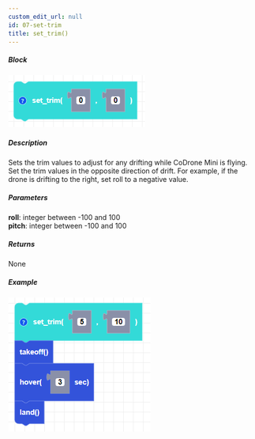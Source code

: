 ```yaml
---
custom_edit_url: null
id: 07-set-trim
title: set_trim()
---
```


##### Block

![set trim image](set_trim.png)

##### Description

Sets the trim values to adjust for any drifting while CoDrone Mini is flying. Set the trim values in the opposite direction of drift. For example, if the drone is drifting to the right, set roll to a negative value. 

##### Parameters
**roll**: integer between -100 and 100 <br /> 
**pitch**: integer between -100 and 100 <br /> 

##### Returns

None

##### Example

![set trim example](set_trim_example.png)
